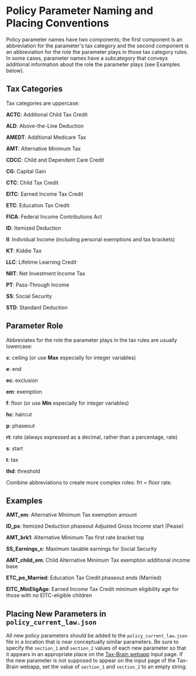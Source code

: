 Policy Parameter Naming and Placing Conventions
===============================================

Policy parameter names have two components; the first component is an
abbreviation for the parameter's tax category and the second component
is an abbreviation for the role the parameter plays in those tax
category rules. In some cases, parameter names have a subcategory that
conveys additional information about the role the parameter plays (see
Examples below).

Tax Categories
--------------

Tax categories are uppercase:

   **ACTC**: Additional Child Tax Credit

   **ALD**: Above-the-Line Deduction

   **AMEDT**: Additional Medicare Tax

   **AMT**: Alternative Minimum Tax

   **CDCC**: Child and Dependent Care Credit

   **CG**: Capital Gain

   **CTC**: Child Tax Credit

   **EITC**: Earned Income Tax Credit

   **ETC**: Education Tax Credit

   **FICA**: Federal Income Contributions Act

   **ID**: Itemized Deduction

   **II**: Individual Income (including personal exemptions and tax brackets)

   **KT**: Kiddie Tax

   **LLC**: Lifetime Learning Credit

   **NIIT**: Net Investment Income Tax

   **PT**: Pass-Through Income

   **SS**: Social Security

   **STD**: Standard Deduction

Parameter Role
--------------

Abbreviates for the role the parameter plays in the tax rules are
usually lowercase:

   **c**: ceiling (or use **Max** especially for integer variables)

   **e**: end

   **ec**: exclusion

   **em**: exemption

   **f**: floor (or use **Min** especially for integer variables)

   **hc**: haircut

   **p**: phaseout

   **rt**: rate (always expressed as a decimal, rather than a percentage, rate)

   **s**: start

   **t**: tax

   **thd**: threshold

Combine abbreviations to create more complex roles: frt = floor rate.

Examples
--------

   **AMT_em**: Alternative Minimum Tax exemption amount

   **ID_ps**: Itemized Deduction phaseout Adjusted Gross Income start (Pease)

   **AMT_brk1**: Alternative Minimum Tax first rate bracket top

   **SS_Earnings_c**: Maximum taxable earnings for Social Security

   **AMT_child_em**: Child Alternative Minimum Tax exemption
   additional income base

   **ETC_pe_Married**: Education Tax Credit phaseout ends (Married)

   **EITC_MinEligAge**: Earned Income Tax Credit minimum eligibility
   age for those with no EITC-eligible children

Placing New Parameters in `policy_current_law.json`
---------------------------------------------------

All new policy parameters should be added to the
`policy_current_law.json` file in a location that is near conceptually
similar parameters.  Be sure to specify the `section_1` and
`section_2` values of each new parameter so that it appears in an
appropriate place on the [Tax-Brain
webapp](https://www.compmodels.org/PSLmodels/Tax-Brain/) input page.
If the new parameter is not supposed to appear on the input page of
the Tax-Brain webapp, set the value of `section_1` and `section_2` to
an empty string.

